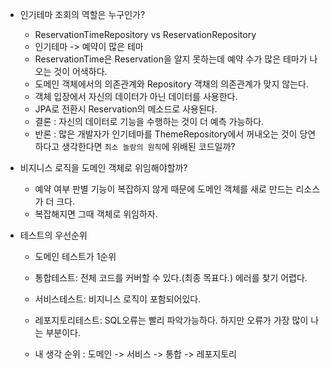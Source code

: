 - 인기테마 조회의 역할은 누구인가?
    - ReservationTimeRepository vs ReservationRepository
    - 인기테마 -> 예약이 많은 테마
    - ReservationTime은 Reservation을 알지 못하는데 예약 수가 많은 테마가 나오는 것이 어색하다.
    - 도메인 객체에서의 의존관계와 Repository 객채의 의존관계가 맞지 않는다.
    - 객체 입장에서 자신의 데이터가 아닌 데이터를 사용한다.
    - JPA로 전환시 Reservation의 메소드로 사용된다.
    - 결론 : 자신의 데이터로 기능을 수행하는 것이 더 예측 가능하다.
    - 반론 : 많은 개발자가 인기테마를 ThemeRepository에서 꺼내오는 것이 당연하다고 생각한다면 `최소 놀람의 원칙`에 위배된 코드일까?

- 비지니스 로직을 도메인 객체로 위임해야할까?
    - 예약 여부 판별 기능이 복잡하지 않게 때문에 도메인 객체를 새로 만드는 리소스가 더 크다.
    - 복잡해지면 그때 객체로 위임하자.

- 테스트의 우선순위
    - 도메인 테스트가 1순위
    - 통합테스트: 전체 코드를 커버할 수 있다.(최종 목표다.) 에러를 찾기 어렵다.
    - 서비스테스트: 비지니스 로직이 포함되어있다.
    - 레포지토리테스트: SQL오류는 빨리 파악가능하다. 하지만 오류가 가장 많이 나는 부분이다.

    - 내 생각 순위 : 도메인 -> 서비스 -> 통합 -> 레포지토리
